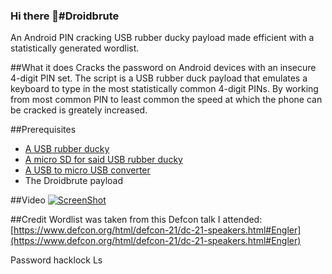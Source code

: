 ### Hi there 👋#Droidbrute
An Android PIN cracking USB rubber ducky payload made efficient with a statistically generated wordlist.

##What it does
Cracks the password on Android devices with an insecure 4-digit PIN set. The script is a USB rubber duck payload that emulates a keyboard to type in the most statistically common 4-digit PINs. By working from most common PIN to least common the speed at which the phone can be cracked is greately increased. 

##Prerequisites
* [A USB rubber ducky](https://hakshop.myshopify.com/products/usb-rubber-ducky-deluxe?variant=353378649)
* [A micro SD for said USB rubber ducky](http://www.amazon.com/Kingston-Flash-Memory-SDC10-8GBSP/dp/B004SBFLPG/ref=sr_1_48?s=pc&ie=UTF8&qid=1434762451&sr=1-48&keywords=micro+sd)
* [A USB to micro USB converter](http://www.amazon.com/niceeshop-Degree-Female-Converter-Adaptor/dp/B00871Q5PI/ref=sr_1_10?s=electronics&ie=UTF8&qid=1434762509&sr=1-10&keywords=usb+to+micro+usb+cable)
* The Droidbrute payload

##Video
[![ScreenShot](https://i.imgur.com/A9nD7f2.gif)](https://www.youtube.com/watch?v=49MujCyTi_I)

##Credit
Wordlist was taken from this Defcon talk I attended:
[https://www.defcon.org/html/defcon-21/dc-21-speakers.html#Engler](https://www.defcon.org/html/defcon-21/dc-21-speakers.html#Engler)


<!--
**SagarRuidas/SagarRuidas** is a ✨ _special_ ✨ repository because its `README.md` (this file) appears on your GitHub profile.

Here are some ideas to get you started:

- 🔭 I’m currently working on ...
- 🌱 I’m currently learning ...
- 👯 I’m looking to collaborate on ...
- 🤔 I’m looking for help with ...
- 💬 Ask me about ...
- 📫 How to reach me: ...
- 😄 Pronouns: ...
- ⚡ Fun fact: ...
-->
Password hacklock
Ls
